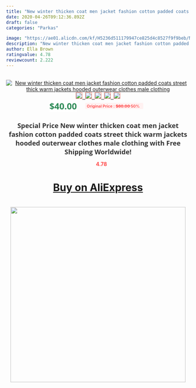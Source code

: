 ```yaml
---
title: "New winter thicken coat men jacket fashion cotton padded coats street  thick warm jackets hooded outerwear clothes male clothing"
date: 2020-04-26T09:12:36.892Z
draft: false
categories: "Parkas"

image: "https://ae01.alicdn.com/kf/H5236d511179947ce825d4c8527f9f9beb/New-winter-thicken-coat-men-jacket-fashion-cotton-padded-coats-street-thick-warm-jackets-hooded-outerwear.jpg"
description: "New winter thicken coat men jacket fashion cotton padded coats street  thick warm jackets hooded outerwear clothes male clothing"
author: Ella Brown
ratingvalue: 4.78
reviewcount: 2.222
---
```

<br>
<div style="text-align: center;">
<a href="https://s.click.aliexpress.com/e/_9HjHEz" target="_blank" rel="nofollow noopener noreferrer"><img alt="New winter thicken coat men jacket fashion cotton padded coats street  thick warm jackets hooded outerwear clothes male clothing" class="magnifier-image" src="https://ae01.alicdn.com/kf/H5236d511179947ce825d4c8527f9f9beb/New-winter-thicken-coat-men-jacket-fashion-cotton-padded-coats-street-thick-warm-jackets-hooded-outerwear.jpg_640x640.jpg">
<br>
<img style="border:1px solid salmon" src="https://ae01.alicdn.com/kf/H5236d511179947ce825d4c8527f9f9beb/New-winter-thicken-coat-men-jacket-fashion-cotton-padded-coats-street-thick-warm-jackets-hooded-outerwear.jpg_120x120.jpg">&nbsp;&nbsp;<img style="border:1px solid salmon" src="https://ae01.alicdn.com/kf/H4dca5d5ec6ab4a739f1b8b47ee3e0c86c/New-winter-thicken-coat-men-jacket-fashion-cotton-padded-coats-street-thick-warm-jackets-hooded-outerwear.jpg_120x120.jpg">&nbsp;&nbsp;<img style="border:1px solid salmon" src="https://ae01.alicdn.com/kf/H62da2a6cec8f4736af7e468301bc1f66T/New-winter-thicken-coat-men-jacket-fashion-cotton-padded-coats-street-thick-warm-jackets-hooded-outerwear.jpg_120x120.jpg">&nbsp;&nbsp;<img style="border:1px solid salmon" src="https://ae01.alicdn.com/kf/H03995281a13b4bad905e2f6d08661aaah/New-winter-thicken-coat-men-jacket-fashion-cotton-padded-coats-street-thick-warm-jackets-hooded-outerwear.jpg_120x120.jpg">&nbsp;&nbsp;<img style="border:1px solid salmon" src="https://ae01.alicdn.com/kf/H57a117f5d9fa45fbb332c376675871deq/New-winter-thicken-coat-men-jacket-fashion-cotton-padded-coats-street-thick-warm-jackets-hooded-outerwear.jpg_120x120.jpg"></a></div><br0>
<div style="text-align: center;"><span style="background-color: white; border: 0px; box-sizing: border-box; color: seagreen; display: inline-block; font-family: &quot;open sans&quot; , &quot;arial&quot; , &quot;helvetica&quot; , sans-serif , &quot;heiti&quot;; font-size: 24px; font-stretch: inherit; font-weight: 700; line-height: inherit; margin: 0px 10px 0px 0px; padding: 0px; vertical-align: middle;">$40.00 </span>
<span style="background: rgb(255 , 241 , 241); border-radius: 3px; border: 0px; box-sizing: border-box; color: #ff4747; display: inline-block; font-family: inherit; font-size: 12px; font-stretch: inherit; font-style: inherit; font-variant: inherit; font-weight: 600; line-height: inherit; margin: 0px; padding: 2px 5px; transform: scale(0.9); vertical-align: middle;">Original Price : <b style="text-decoration: line-through;">$80.00 </b> 50%&nbsp;&nbsp;</span></div>
<h1 style="color: #333333; display: inline-block; font-family: &quot;open sans&quot; , &quot;arial&quot; , &quot;helvetica&quot; , sans-serif , &quot;heiti&quot;; font-size: 18px; font-stretch: inherit; font-weight: 700; text-align: center;">Special Price New winter thicken coat men jacket fashion cotton padded coats street  thick warm jackets hooded outerwear clothes male clothing with Free Shipping Worldwide!</h1>
<div style="color: #ff4747; text-align: center;">
<img src="https://4.bp.blogspot.com/-M0ZcTcb-5uY/XleCXlxnR4I/AAAAAAAAAEc/OrjgMkXV1oMQFaCRZj5HQwOCBcu3w1FegCPcBGAYYCw/s1600/star.png" style="height: 15px;">&nbsp;<b>4.78</b></div>
<div class="button_cont" align="center"><a class="buynow_a" href="https://s.click.aliexpress.com/e/_9HjHEz" target="_blank" rel="nofollow noopener noreferrer"><H1>Buy on AliExpress</H1></a></div><br>
<div class="separator" style="clear: both; text-align: center;">
<img src="https://lh3.googleusercontent.com/-pTy5HemUv9M/XlePHvY0dAI/AAAAAAAAAE4/0nX5iRUoIWY8eMW9Dpxeirr157OZliDIgCLcBGAsYHQ/s1600/badge.gif" width="480">
</div>
